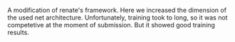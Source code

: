 A modification of renate's framework. Here we increased the dimension of the used net architecture. 
Unfortunately, training took to long, so it was not competetive at the moment of submission. 
But it showed good training results.
